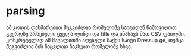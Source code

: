 # parsing
ამ კოდის დახმარებით შეგვიძლია რომელიმე საიტიდან წამოვიღოთ გვერდზე არსებული ყველა ლინკი და title და ინახავს მათ CSV ფაილში.
კონკრეტულად ამ მაგალითში აღებული მაქვს საიტი Dressup.ge, თუმცა შეგვიძლია მის ნაცვლად ჩავსვათ რომელიმე სხვა.
